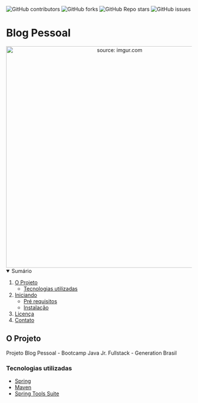 ![GitHub contributors](https://img.shields.io/github/contributors/rafaelq80/spring)
![GitHub forks](https://img.shields.io/github/forks/rafaelq80/spring?style=social)
![GitHub Repo stars](https://img.shields.io/github/stars/rafaelq80/spring?style=social)
![GitHub issues](https://img.shields.io/github/issues/rafaelq80/spring)

# Blog Pessoal



<div align="center"><img width="600" src="https://i.imgur.com/ULgxsVY.jpg" title="source: imgur.com" /></div>



<details open="open">
  <summary>Sumário</summary>
  <ol>
    <li>
      <a href="#projeto">O Projeto</a>
      <ul>
        <li><a href="#ferramentas">Tecnologias utilizadas</a></li>
      </ul>
    </li>
    <li>
      <a href="#getting-started">Iniciando</a>
      <ul>
        <li><a href="#prerequisites">Pré requisitos</a></li>
        <li><a href="#installation">Instalação</a></li>
      </ul>
    </li>
    <li><a href="#license">Licença</a></li>
    <li><a href="#contact">Contato</a></li>
  </ol>
</details>




## O Projeto

Projeto Blog Pessoal - Bootcamp Java Jr. Fullstack - Generation Brasil

### Tecnologias utilizadas

* [Spring](https://spring.io/)
* [Maven](https://maven.apache.org/)
* [Spring Tools Suite](https://spring.io/tools)

